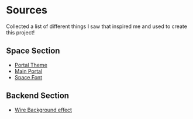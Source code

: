 # Sources

Collected a list of different things I saw that inspired me and used to create this project!

## Space Section

- [Portal Theme](https://store.steampowered.com/app/400/Portal/)
- [Main Portal](https://www.wallpaperflare.com/blue-portal-animation-space-black-holes-wallpaper-211091)
- [Space Font](https://www.fontspace.com/category/sci-fi)

## Backend Section

- [Wire Background effect](https://github.com/forma-cristata/SHAuth/blob/main/client/src/app/circuit-animation/circuit-animation.component.css)
